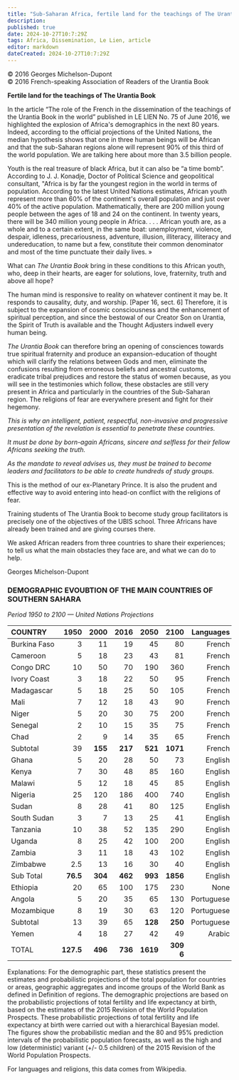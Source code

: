 ```yaml
---
title: "Sub-Saharan Africa, fertile land for the teachings of The Urantia Book"
description: 
published: true
date: 2024-10-27T10:7:29Z
tags: Africa, Dissemination, Le Lien, article
editor: markdown
dateCreated: 2024-10-27T10:7:29Z
---
```


<p class="v-card v-sheet theme--light grey lighten-3 px-2">© 2016 Georges Michelson-Dupont<br>© 2016 French-speaking Association of Readers of the Urantia Book</p>


**Fertile land for the teachings of The Urantia Book**

In the article “The role of the French in the dissemination of the teachings of the Urantia Book in the world” published in LE LIEN No. 75 of June 2016, we highlighted the explosion of Africa's demographics in the next 80 years. Indeed, according to the official projections of the United Nations, the median hypothesis shows that one in three human beings will be African and that the sub-Saharan regions alone will represent 90% of this third of the world population. We are talking here about more than 3.5 billion people.

Youth is the real treasure of black Africa, but it can also be “a time bomb”. According to J. J. Konadje, Doctor of Political Science and geopolitical consultant, "Africa is by far the youngest region in the world in terms of population. According to the latest United Nations estimates, African youth represent more than 60% of the continent's overall population and just over 40% of the active population. Mathematically, there are 200 million young people between the ages of 18 and 24 on the continent. In twenty years, there will be 340 million young people in Africa. . . . African youth are, as a whole and to a certain extent, in the same boat: unemployment, violence, despair, idleness, precariousness, adventure, illusion, illiteracy, illiteracy and undereducation, to name but a few, constitute their common denominator and most of the time punctuate their daily lives. »

What can _The Urantia Book_ bring in these conditions to this African youth, who, deep in their hearts, are eager for solutions, love, fraternity, truth and above all hope?

The human mind is responsive to reality on whatever continent it may be. It responds to causality, duty, and worship. [Paper 16, sect. 6] Therefore, it is subject to the expansion of cosmic consciousness and the enhancement of spiritual perception, and since the bestowal of our Creator Son on Urantia, the Spirit of Truth is available and the Thought Adjusters indwell every human being.

_The Urantia Book_ can therefore bring an opening of consciences towards true spiritual fraternity and produce an expansion-education of thought which will clarify the relations between Gods and men, eliminate the confusions resulting from erroneous beliefs and ancestral customs, eradicate tribal prejudices and restore the status of women because, as you will see in the testimonies which follow, these obstacles are still very present in Africa and particularly in the countries of the Sub-Saharan region. The religions of fear are everywhere present and fight for their hegemony.

_This is why an intelligent, patient, respectful, non-invasive and progressive presentation of the revelation is essential to penetrate these countries._

_It must be done by born-again Africans, sincere and selfless for their fellow Africans seeking the truth._

_As the mandate to reveal advises us, they must be trained to become leaders and facilitators to be able to create hundreds of study groups._

This is the method of our ex-Planetary Prince. It is also the prudent and effective way to avoid entering into head-on conflict with the religions of fear.

Training students of The Urantia Book to become study group facilitators is precisely one of the objectives of the UBIS school. Three Africans have already been trained and are giving courses there.

We asked African readers from three countries to share their experiences; to tell us what the main obstacles they face are, and what we can do to help.

Georges Michelson-Dupont

### DEMOGRAPHIC EVOUBTION OF THE MAIN COUNTRIES OF SOUTHERN SAHARA

_Period 1950 to 2100 — United Nations Projections_

<div class=“urantiapedia-table-wrapper”>

| COUNTRY | **1950** | **2000** | **2016** | **2050** | **2100** | Languages | Christian | Muslim | Tradition |
| :--- | ---: | ---: | ---: | ---: | ---: | ---: | ---: | :---: | :---: |
| Burkina Faso | 3 | 11 | 19 | 45 | 80 | French | 23% | 60% | 15% |
| Cameroon | 5 | 18 | 23 | 43 | 81 | French | 65% | 21% | 6% |
| Congo DRC | 10 | 50 | 70 | 190 | 360 | French | 98% | 1% | 1% |
| Ivory Coast | 3 | 18 | 22 | 50 | 95 | French | 44% | 37% | 10% |
| Madagascar | 5 | 18 | 25 | 50 | 105 | French | 75% | 1% | 20% |
| Mali | 7 | 12 | 18 | 43 | 90 | French | 10% | 90% | |
| Niger | 5 | 20 | 30 | 75 | 200 | French | 1% | 98% | 1% |
| Senegal | 2 | 10 | 15 | 35 | 75 | French | 4% | 95% | 1% |
| Chad | 2 | 9 | 14 | 35 | 65 | French | 35% | 61% | 3% |
| Subtotal | 39 | **155** | **217** | **521** | **1071** | French | | | |
| Ghana | 5 | 20 | 28 | 50 | 73 | English | 73% | 18% | 4% |
| Kenya | 7 | 30 | 48 | 85 | 160 | English | 83% | 11% | 3% |
| Malawi | 5 | 12 | 18 | 45 | 85 | English | 65% | 16% | 19% |
| Nigeria | 25 | 120 | 186 | 400 | 740 | English | 40% | 40% | ? |
| Sudan | 8 | 28 | 41 | 80 | 125 | English | 5% | 93% | 2% |
| South Sudan | 3 | 7 | 13 | 25 | 41 | English | 60% | 6% | 33% |
| Tanzania | 10 | 38 | 52 | 135 | 290 | English | 66% | 33% | |
| Uganda | 8 | 25 | 42 | 100 | 200 | English | 82% | 14% | 3% |
| Zambia | 3 | 11 | 18 | 43 | 102 | English | 97% | | |
| Zimbabwe | 2.5 | 13 | 16 | 30 | 40 | English | 87% | 1% | 4% |
| Sub Total | **76.5** | **304** | **462** | **993** | **1856** | English | | | |
| Ethiopia | 20 | 65 | 100 | 175 | 230 | None | 44% | 34% | |
| Angola | 5 | 20 | 35 | 65 | 130 | Portuguese | 99% | 1% | |
| Mozambique | 8 | 19 | 30 | 63 | 120 | Portuguese | 56% | 18% | 7% |
| Subtotal | 13 | 39 | 65 | **128** | **250** | Portuguese | | | |
| Yemen | 4 | 18 | 27 | 42 | 49 | Arabic |  | 100% |  |
| TOTAL | **127.5** | **496** | **736** | **1619** | **309 6** |  |  |  |  |

</div>

Explanations: For the demographic part, these statistics present the estimates and probabilistic projections of the total population for countries or areas, geographic aggregates and income groups of the World Bank as defined in Definition of regions. The demographic projections are based on the probabilistic projections of total fertility and life expectancy at birth, based on the estimates of the 2015 Revision of the World Population Prospects. These probabilistic projections of total fertility and life expectancy at birth were carried out with a hierarchical Bayesian model. The figures show the probabilistic median and the 80 and 95% prediction intervals of the probabilistic population forecasts, as well as the high and low (deterministic) variant (+/- 0.5 children) of the 2015 Revision of the World Population Prospects.

For languages and religions, this data comes from Wikipedia.

